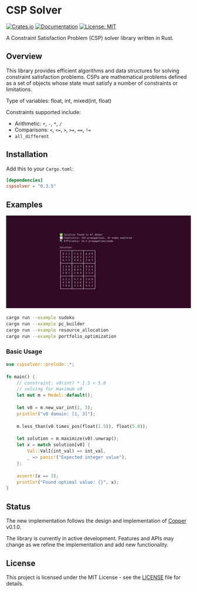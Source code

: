 # CSP Solver

[![Crates.io](https://img.shields.io/crates/v/cspsolver.svg?color=blue)](https://crates.io/crates/cspsolver)
[![Documentation](https://docs.rs/cspsolver/badge.svg)](https://docs.rs/cspsolver)
[![License: MIT](https://img.shields.io/badge/License-MIT-blue.svg)](https://opensource.org/licenses/MIT)

A Constraint Satisfaction Problem (CSP) solver library written in Rust.

## Overview

This library provides efficient algorithms and data structures for solving constraint satisfaction problems. CSPs are mathematical problems defined as a set of objects whose state must satisfy a number of constraints or limitations.

Type of variables: float, int, mixed(int, float)

Constraints supported include:
- Arithmetic: `+`, `-`, `*`, `/`
- Comparisons: `<`, `<=`, `>`, `>=`, `==`, `!=`
- `all_different`

## Installation

Add this to your `Cargo.toml`:

```toml
[dependencies]
cspsolver = "0.3.5"
```


## Examples

![Sudoku Example](https://raw.githubusercontent.com/radevgit/cspsolver/main/img/sudoku.png)

```bash
cargo run --example sudoku
cargo run --example pc_builder
cargo run --example resource_allocation
cargo run --example portfolio_optimization
```

### Basic Usage

```rust
use cspsolver::prelude::*;

fn main() {
    // constraint: v0(int) * 1.5 < 5.0
    // solving for maximum v0
    let mut m = Model::default();

    let v0 = m.new_var_int(1, 3);
    println!("v0 domain: [1, 3]");

    m.less_than(v0.times_pos(float(1.5)), float(5.0));

    let solution = m.maximize(v0).unwrap();
    let x = match solution[v0] {
        Val::ValI(int_val) => int_val,
        _ => panic!("Expected integer value"),
    };

    assert!(x == 3);
    println!("Found optimal value: {}", x);
}
```


## Status

The new implementation follows the design and implementation of [Copper](https://docs.rs/copper/0.1.0/copper/) v0.1.0.

The library is currently in active development. Features and APIs may change as we refine the implementation and add new functionality.

## License

This project is licensed under the MIT License - see the [LICENSE](LICENSE) file for details.

